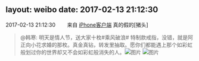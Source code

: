 layout: weibo
date: 2017-02-13 21:12:30
---
2017-02-13 21:12:30  &nbsp;&nbsp;&nbsp;&nbsp;&nbsp;&nbsp; 来自 <a href="http://app.weibo.com/t/feed/9ksdit" rel="nofollow">iPhone客户端</a>
真的假的[猪头]
>  @韩寒: 明天是情人节，送大家十枚#乘风破浪# 特制款戒指，没错，就是阿正向小花求婚的那枚。真金真钻，转发里抽取。愿你们都能遇上那个如彩虹般划过你的世界却又不会如彩虹般消失的人。 ​​​
>  ![图片](https://wx3.sinaimg.cn/large/4701280bgy1fcp5a7pxh4j22mj1h6u0x.jpg)
>  ![图片](https://wx4.sinaimg.cn/large/4701280bgy1fcp59x1po2j22mj1h61ky.jpg)
